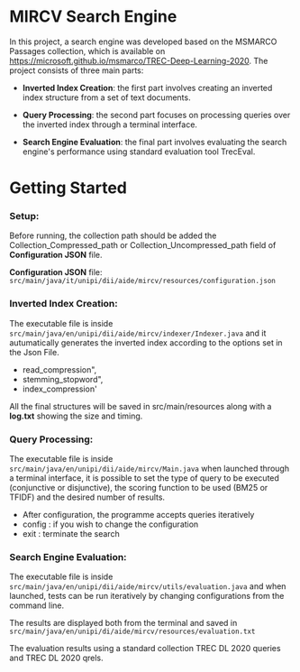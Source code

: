 


# MIRCV Search Engine 

In this project, a search engine was developed based on the MSMARCO Passages collection, which is available on https://microsoft.github.io/msmarco/TREC-Deep-Learning-2020. The project consists of three main parts:

* **Inverted Index Creation**: the first part involves creating an inverted index structure from a set of text documents.


* **Query Processing**: the second part focuses on processing queries over the inverted index through a terminal interface.


* **Search Engine Evaluation**: the final part involves evaluating the search engine's performance using standard evaluation tool TrecEval.

# Getting Started

###   Setup:
Before running, the collection path should be added the Collection_Compressed_path or Collection_Uncompressed_path field of **Configuration JSON** file.

**Configuration JSON** file: `src/main/java/it/unipi/dii/aide/mircv/resources/configuration.json`



### Inverted Index Creation:

The executable file is inside `src/main/java/en/unipi/dii/aide/mircv/indexer/Indexer.java` and it autumatically generates the inverted index according to the options set in the Json File.
- read_compression",
- stemming_stopword",
- index_compression'


All the final structures will be saved in src/main/resources along with a **log.txt** showing the size and timing.

### Query Processing:
The executable file is inside `src/main/java/en/unipi/dii/aide/mircv/Main.java`
when launched through a terminal interface, it is possible to set the type of query to be executed (conjunctive or disjunctive), the scoring function to be used (BM25 or TFIDF) and the desired number of results.

- After configuration, the programme accepts queries iteratively
- config : if you wish to change the configuration
- exit : terminate the search

### Search Engine Evaluation:
The executable file is inside `src/main/java/en/unipi/dii/aide/mircv/utils/evaluation.java`
and when launched, tests can be run iteratively by changing configurations from the command line. 

The results are displayed both from the terminal and saved in `src/main/java/en/unipi/di/aide/mircv/resources/evaluation.txt`

The evaluation results using a standard collection TREC DL 2020 queries and TREC DL 2020 qrels.

 
